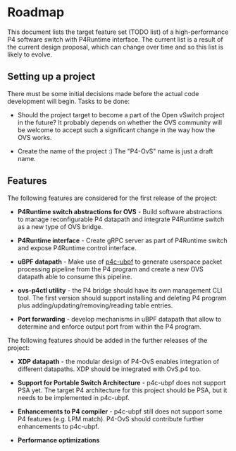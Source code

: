 Roadmap
=======

This document lists the target feature set (TODO list) of a high-performance P4 software switch with P4Runtime interface.
The current list is a result of the current design proposal, which can change over time and so this list is likely to evolve.

Setting up a project
--------------------

There must be some initial decisions made before the actual code development will begin. Tasks to be done:

* Should the project target to become a part of the Open vSwitch project in the future? It probably depends on whether the OVS community will be welcome to accept such a significant change in the way how the OVS works.

* Create the name of the project :) The "P4-OvS" name is just a draft name.

Features
--------

The following features are considered for the first release of the project:

* **P4Runtime switch abstractions for OVS** - Build software abstractions to manage reconfigurable P4 datapath and integrate P4Runtime switch as a new type of OVS bridge.

* **P4Runtime interface** - Create gRPC server as part of P4Runtime switch and expose P4Runtime control interface.

* **uBPF datapath** - Make use of [p4c-ubpf](https://github.com/p4lang/p4c/tree/master/backends/ubpf) to generate userspace packet processing pipeline from the P4 program and create a new OVS datapath able to consume this pipeline.

* **ovs-p4ctl utility** - the P4 bridge should have its own management CLI tool. The first version should support installing and deleting P4 program plus adding/updating/removing/reading table entries.

* **Port forwarding** - develop mechanisms in uBPF datapath that allow to determine and enforce output port from within the P4 program.

The following features should be added in the further releases of the project:

* **XDP datapath** - the modular design of P4-OvS enables integration of different datapaths. XDP should be integrated with OvS.p4 too.

* **Support for Portable Switch Architecture** - p4c-ubpf does not support PSA yet. The target P4 architecture for this project should be PSA, but it needs to be implemented in p4c-ubpf.

* **Enhancements to P4 compiler** - p4c-ubpf still does not support some P4 features (e.g. LPM match). P4-OvS should contribute further enhancements to p4c-ubpf.

* **Performance optimizations**






